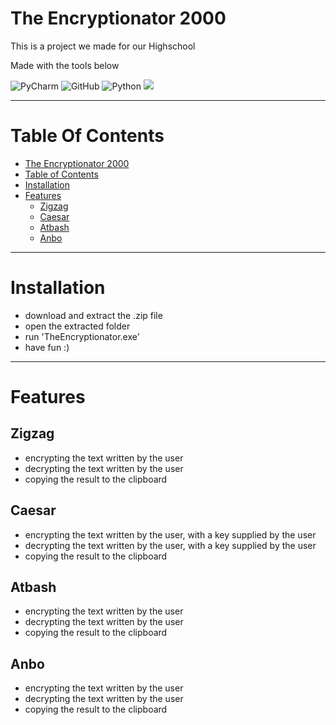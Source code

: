 

# The Encryptionator 2000

This is a project we made for our Highschool

Made with the tools below

![PyCharm](https://img.shields.io/badge/PyCharm-000?logo=pycharm&logoColor=fff) ![GitHub](https://img.shields.io/badge/GitHub-%23121011.svg?logo=github&logoColor=white) ![Python](https://img.shields.io/badge/Python-3776AB?logo=python&logoColor=fff) ![](https://img.shields.io/badge/pygame-1.9.3%2B%2F2.0%2B-orange)

____
# Table Of Contents

- [The Encryptionator 2000](#The-Encryptionator-2000)  
- [Table of Contents](#Table-Of-Contents)  
- [Installation](#Installation)
- [Features](#Features)
	- [Zigzag](#Zigzag)
	- [Caesar](#Caesar)
	- [Atbash](#Atbash)
	- [Anbo](#Anbo)

-------
# Installation
- download and extract the .zip file
- open the extracted folder
- run 'TheEncryptionator.exe'
- have fun :)
---
# Features

 ## Zigzag
- encrypting the text written by the user
- decrypting the text written by the user
- copying the result to the clipboard

 ## Caesar
- encrypting the text written by the user, with a key supplied by the user
- decrypting the text written by the user, with a key supplied by the user
- copying the result to the clipboard

 ## Atbash
- encrypting the text written by the user
- decrypting the text written by the user
- copying the result to the clipboard

 ## Anbo
- encrypting the text written by the user
- decrypting the text written by the user
- copying the result to the clipboard
